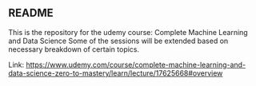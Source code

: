 

## README

This is the repository for the udemy course:
Complete Machine Learning and Data Science
Some of the sessions will be extended
based on necessary breakdown of certain
topics.

Link:
https://www.udemy.com/course/complete-machine-learning-and-data-science-zero-to-mastery/learn/lecture/17625668#overview
